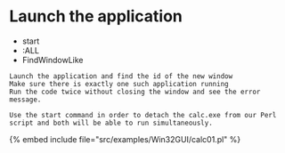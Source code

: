 # Launch the application

* start
* :ALL
* FindWindowLike

```
Launch the application and find the id of the new window
Make sure there is exactly one such application running
Run the code twice without closing the window and see the error message.

Use the start command in order to detach the calc.exe from our Perl
script and both will be able to run simultaneously.
```
{% embed include file="src/examples/Win32GUI/calc01.pl" %}


